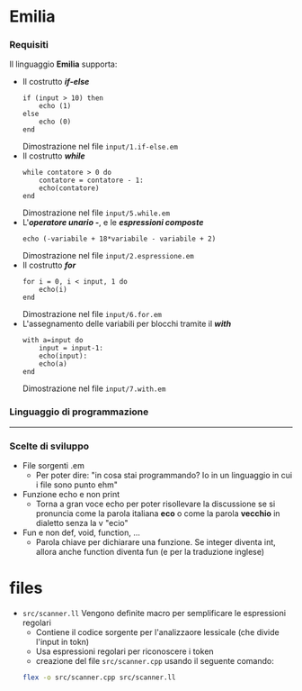 # Emilia
### Requisiti
Il linguaggio **Emilia** supporta:
-  Il costrutto ***if-else***
    ```
    if (input > 10) then
        echo (1)
    else
        echo (0)
    end
    ```
    Dimostrazione nel file `input/1.if-else.em`
- Il costrutto ***while***
    ```
    while contatore > 0 do
        contatore = contatore - 1:
        echo(contatore)    
    end
    ```
    Dimostrazione nel file `input/5.while.em`
- L'***operatore unario -***, e le ***espressioni composte*** 
    ```
    echo (-variabile + 18*variabile - variabile + 2)
    ```
    Dimostrazione nel file `input/2.espressione.em`
- Il costrutto ***for***
    ```
    for i = 0, i < input, 1 do 
        echo(i)
    end 
    ```
    Dimostrazione nel file `input/6.for.em`
- L'assegnamento delle variabili per blocchi tramite il ***with***
    ```
    with a=input do
        input = input-1:
        echo(input):
        echo(a)
    end
    ```
    Dimostrazione nel file `input/7.with.em`
### Linguaggio di programmazione
---

### Scelte di sviluppo
- File sorgenti .em
    - Per poter dire: "in cosa stai programmando? Io in un linguaggio in cui i file sono punto ehm"
- Funzione echo e non print
    - Torna a gran voce echo per poter risollevare la discussione se si pronuncia come la parola italiana **eco** o come la parola **vecchio** in dialetto senza la v "ecio"
- Fun e non def, void, function, ...
    - Parola chiave per dichiarare una funzione. Se integer diventa int, allora anche function diventa fun (e per la traduzione inglese)

# files
- `src/scanner.ll` Vengono definite macro per semplificare le espressioni regolari
    - Contiene il codice sorgente per l'analizzaore lessicale (che divide l'input in tokn)
    - Usa espressioni regolari per riconoscere i token
    - creazione del file `src/scanner.cpp` usando il seguente comando:
    ```sh
    flex -o src/scanner.cpp src/scanner.ll
    ```
